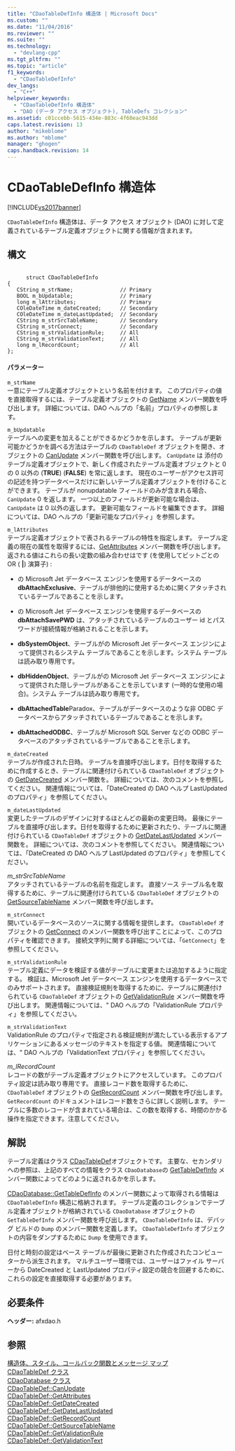```yaml
---
title: "CDaoTableDefInfo 構造体 | Microsoft Docs"
ms.custom: ""
ms.date: "11/04/2016"
ms.reviewer: ""
ms.suite: ""
ms.technology: 
  - "devlang-cpp"
ms.tgt_pltfrm: ""
ms.topic: "article"
f1_keywords: 
  - "CDaoTableDefInfo"
dev_langs: 
  - "C++"
helpviewer_keywords: 
  - "CDaoTableDefInfo 構造体"
  - "DAO (データ アクセス オブジェクト), TableDefs コレクション"
ms.assetid: c01ccebb-5615-434e-883c-4f60eac943dd
caps.latest.revision: 13
author: "mikeblome"
ms.author: "mblome"
manager: "ghogen"
caps.handback.revision: 14
---
```

# CDaoTableDefInfo 構造体
[!INCLUDE[vs2017banner](../../assembler/inline/includes/vs2017banner.md)]

`CDaoTableDefInfo` 構造体は、データ アクセス オブジェクト \(DAO\) に対して定義されているテーブル定義オブジェクトに関する情報が含まれます。  
  
## 構文  
  
```  
  
      struct CDaoTableDefInfo  
{  
   CString m_strName;               // Primary  
   BOOL m_bUpdatable;               // Primary  
   long m_lAttributes;              // Primary  
   COleDateTime m_dateCreated;      // Secondary  
   COleDateTime m_dateLastUpdated;  // Secondary  
   CString m_strSrcTableName;       // Secondary  
   CString m_strConnect;            // Secondary  
   CString m_strValidationRule;     // All  
   CString m_strValidationText;     // All  
   long m_lRecordCount;             // All  
};  
```  
  
#### パラメーター  
 `m_strName`  
 一意にテーブル定義オブジェクトという名前を付けます。  このプロパティの値を直接取得するには、テーブル定義オブジェクトの [GetName](../Topic/CDaoTableDef::GetName.md) メンバー関数を呼び出します。  詳細については、DAO ヘルプの「名前」プロパティの参照します。  
  
 `m_bUpdatable`  
 テーブルへの変更を加えることができるかどうかを示します。  テーブルが更新可能かどうかを調べる方法はテーブルの `CDaoTableDef` オブジェクトを開き、オブジェクトの [CanUpdate](../Topic/CDaoTableDef::CanUpdate.md) メンバー関数を呼び出します。  `CanUpdate` は 添付のテーブル定義オブジェクトで、新しく作成されたテーブル定義オブジェクトと 0 の 0 以外の \(**TRUE**\) \(**FALSE**\) を常に返します。  現在のユーザーがアクセス許可の記述を持つデータベースだけに新しいテーブル定義オブジェクトを付けることができます。  テーブルが nonupdatable フィールドのみが含まれる場合、`CanUpdate` 0 を返します。  一つ以上のフィールドが更新可能な場合は、`CanUpdate` は 0 以外の返します。  更新可能なフィールドを編集できます。  詳細については、DAO ヘルプの「更新可能なプロパティ」を参照します。  
  
 `m_lAttributes`  
 テーブル定義オブジェクトで表されるテーブルの特性を指定します。  テーブル定義の現在の属性を取得するには、[GetAttributes](../Topic/CDaoTableDef::GetAttributes.md) メンバー関数を呼び出します。  返される値はこれらの長い定数の組み合わせはです \(を使用してビットごとの OR \(  **&#124;**\) 演算子\) :  
  
-   の Microsoft Jet データベース エンジンを使用するデータベースの**dbAttachExclusive**、テーブルが排他的に使用するために開くアタッチされているテーブルであることを示します。  
  
-   の Microsoft Jet データベース エンジンを使用するデータベースの**dbAttachSavePWD** は、アタッチされているテーブルのユーザー id とパスワードが接続情報が格納されることを示します。  
  
-   **dbSystemObject**、テーブルがの Microsoft Jet データベース エンジンによって提供されるシステム テーブルであることを示します。システム テーブルは読み取り専用です。  
  
-   **dbHiddenObject**、テーブルがの Microsoft Jet データベース エンジンによって提供された隠しテーブルがあることを示しています \(一時的な使用の場合\)。システム テーブルは読み取り専用です。  
  
-   **dbAttachedTable**Paradox、テーブルがデータベースのような非 ODBC データベースからアタッチされているテーブルであることを示します。  
  
-   **dbAttachedODBC**、テーブルが Microsoft SQL Server などの ODBC データベースのアタッチされているテーブルであることを示します。  
  
 `m_dateCreated`  
 テーブルが作成された日時。  テーブルを直接呼び出します。日付を取得するために作成するとき、テーブルに関連付けられている `CDaoTableDef` オブジェクトの [GetDateCreated](../Topic/CDaoTableDef::GetDateCreated.md) メンバー関数を。  詳細については、次のコメントを参照してください。  関連情報については、「DateCreated の DAO ヘルプ LastUpdated のプロパティ」を参照してください。  
  
 `m_dateLastUpdated`  
 変更したテーブルのデザインに対するほとんどの最新の変更日時。  最後にテーブルを直接呼び出します。日付を取得するために更新されたり、テーブルに関連付けられている `CDaoTableDef` オブジェクトの [GetDateLastUpdated](../Topic/CDaoTableDef::GetDateLastUpdated.md) メンバー関数を。  詳細については、次のコメントを参照してください。  関連情報については、「DateCreated の DAO ヘルプ LastUpdated のプロパティ」を参照してください。  
  
 *m\_strSrcTableName*  
 アタッチされているテーブルの名前を指定します。  直接ソース テーブル名を取得するために、テーブルに関連付けられている `CDaoTableDef` オブジェクトの [GetSourceTableName](../Topic/CDaoTableDef::GetSourceTableName.md) メンバー関数を呼び出します。  
  
 `m_strConnect`  
 開いているデータベースのソースに関する情報を提供します。  `CDaoTableDef` オブジェクトの [GetConnect](../Topic/CDaoTableDef::GetConnect.md) のメンバー関数を呼び出すことによって、このプロパティを確認できます。  接続文字列に関する詳細については、「`GetConnect`」を参照してください。  
  
 `m_strValidationRule`  
 テーブル定義にデータを検証する値がテーブルに変更または追加するように指定する。  検証は、Microsoft Jet データベース エンジンを使用するデータベースでのみサポートされます。  直接検証規則を取得するために、テーブルに関連付けられている `CDaoTableDef` オブジェクトの [GetValidationRule](../Topic/CDaoTableDef::GetValidationRule.md) メンバー関数を呼び出します。  関連情報については、" DAO ヘルプの「ValidationRule プロパティ」を参照してください。  
  
 `m_strValidationText`  
 ValidationRule のプロパティで指定される検証規則が満たしている表示するアプリケーションにあるメッセージのテキストを指定する値。  関連情報については、" DAO ヘルプの「ValidationText プロパティ」を参照してください。  
  
 *m\_lRecordCount*  
 レコードの数がテーブル定義オブジェクトにアクセスしています。  このプロパティ設定は読み取り専用です。  直接レコード数を取得するために、`CDaoTableDef` オブジェクトの [GetRecordCount](../Topic/CDaoTableDef::GetRecordCount.md) メンバー関数を呼び出します。  `GetRecordCount` のドキュメントはレコード数をさらに詳しく説明します。  テーブルに多数のレコードが含まれている場合は、この数を取得する、時間のかかる操作を指定できます。注意してください。  
  
## 解説  
 テーブル定義はクラス [CDaoTableDef](../../mfc/reference/cdaotabledef-class.md)オブジェクトです。  主要な、セカンダリへの参照は、上記のすべての情報をクラス `CDaoDatabase`の [GetTableDefInfo](../Topic/CDaoDatabase::GetTableDefInfo.md) メンバー関数によってどのように返されるかを示します。  
  
 [CDaoDatabase::GetTableDefInfo](../Topic/CDaoDatabase::GetTableDefInfo.md) のメンバー関数によって取得される情報は `CDaoTableDefInfo` 構造に格納されます。  テーブル定義のコレクションでテーブル定義オブジェクトが格納されている `CDaoDatabase` オブジェクトの `GetTableDefInfo` メンバー関数を呼び出します。  `CDaoTableDefInfo` は、デバッグ ビルドの `Dump` のメンバー関数を定義します。  `CDaoTableDefInfo` オブジェクトの内容をダンプするために `Dump` を使用できます。  
  
 日付と時刻の設定はベース テーブルが最後に更新された作成されたコンピューターから派生されます。  マルチユーザー環境では、ユーザーはファイル サーバーから DateCreated と LastUpdated プロパティ設定の競合を回避するために、これらの設定を直接取得する必要があります。  
  
## 必要条件  
 **ヘッダー:** afxdao.h  
  
## 参照  
 [構造体、スタイル、コールバック関数とメッセージ マップ](../../mfc/reference/structures-styles-callbacks-and-message-maps.md)   
 [CDaoTableDef クラス](../../mfc/reference/cdaotabledef-class.md)   
 [CDaoDatabase クラス](../../mfc/reference/cdaodatabase-class.md)   
 [CDaoTableDef::CanUpdate](../Topic/CDaoTableDef::CanUpdate.md)   
 [CDaoTableDef::GetAttributes](../Topic/CDaoTableDef::GetAttributes.md)   
 [CDaoTableDef::GetDateCreated](../Topic/CDaoTableDef::GetDateCreated.md)   
 [CDaoTableDef::GetDateLastUpdated](../Topic/CDaoTableDef::GetDateLastUpdated.md)   
 [CDaoTableDef::GetRecordCount](../Topic/CDaoTableDef::GetRecordCount.md)   
 [CDaoTableDef::GetSourceTableName](../Topic/CDaoTableDef::GetSourceTableName.md)   
 [CDaoTableDef::GetValidationRule](../Topic/CDaoTableDef::GetValidationRule.md)   
 [CDaoTableDef::GetValidationText](../Topic/CDaoTableDef::GetValidationText.md)